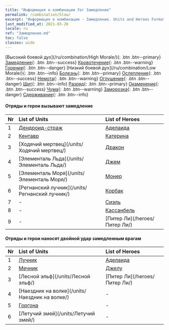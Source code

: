 ```yaml
---
title: "Информация о комбинации for Замедление"
permalink: /combination/Slow/
excerpt: "Информация о комбинации - Замедление. Units and Heroes Formation."
last_modified_at: 2021-03-20
locale: ru
ref: "Замедление.md"
toc: false
classes: wide
---
```


  [Высокий боевой дух](/ru/combination/High Morale/){: .btn .btn--primary} [Замедление](/ru/combination/Slow/){: .btn .btn--success} [Кровотечение](/ru/combination/Bleeding/){: .btn .btn--warning} [Горение](/ru/combination/Burning/){: .btn .btn--danger} [Низкий боевой дух](/ru/combination/Low Morale/){: .btn .btn--info} [Болезнь](/ru/combination/Disease/){: .btn .btn--primary} [Ослепление](/ru/combination/Blind/){: .btn .btn--success} [Немота](/ru/combination/Silence/){: .btn .btn--warning} [Оглушение](/ru/combination/Stun/){: .btn .btn--danger} [Щит](/ru/combination/Shield/){: .btn .btn--info} [Разряд](/ru/combination/Static/){: .btn .btn--primary} [Окаменение](/ru/combination/Petrify/){: .btn .btn--success} [Чума](/ru/combination/Plague/){: .btn .btn--warning} [Заморозка](/ru/combination/Freeze/){: .btn .btn--danger} [Сдерживание](/ru/combination/Deterrence/){: .btn .btn--info} 


#### Отряды и герои вызывают замедление

  | Nr |  List of Units  | List of Heroes | 
  |:---|:----------------|:---------------| 
  | 1 | [Дендроид-страж](/units/Дендроид-страж/) | [Аделаида](/heroes/Аделаида/) |
  | 2 | [Кентавр](/units/Кентавр/) | [Катерина](/heroes/Катерина/) |
  | 3 | [Ходячий мертвец](/units/Ходячий мертвец/) | [Дракон](/heroes/Дракон/) |
  | 4 | [Элементаль Льда](/units/Элементаль Льда/) | [Джем](/heroes/Джем/) |
  | 5 | [Элементаль Моря](/units/Элементаль Моря/) | [Монер](/heroes/Монер/) |
  | 6 | [Регнанский лучник](/units/Регнанский лучник/) | [Корбак](/heroes/Корбак/) |
  | 7 | - | [Сиэль](/heroes/Сиэль/) |
  | 8 | - | [Кассанбель](/heroes/Кассанбель/) |
  | 9 | - | [Питер Ли](/heroes/Питер Ли/) |


#### Отряды и герои наносят двойной удар замедленным врагам

  | Nr |  List of Units  | List of Heroes | 
  |:---|:----------------|:---------------| 
  | 1 | [Лучник](/units/Лучник/) | [Аделаида](/heroes/Аделаида/) |
  | 2 | [Мечник](/units/Мечник/) | [Джелу](/heroes/Джелу/) |
  | 3 | [Лесной эльф](/units/Лесной эльф/) | [Питер Ли](/heroes/Питер Ли/) |
  | 4 | [Наездник на волке](/units/Наездник на волке/) | - |
  | 5 | [Горгона](/units/Горгона/) | - |
  | 6 | [Летучий змей](/units/Летучий змей/) | - |
